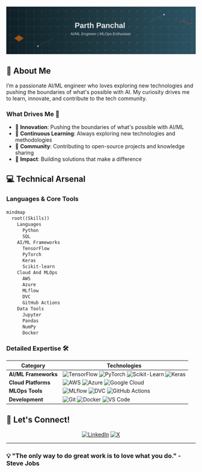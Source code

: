 <!---# 👋 Hi, I'm Parth Panchal--->

[![Banner](./banner.svg)](https://github.com/Parth189p)

<!---

<div align="center">
  
[![Profile Views](https://komarev.com/ghpvc/?username=Parth189p&style=for-the-badge&color=blue)](https://github.com/Parth189p)
[![Years Badge](https://badges.pufler.dev/years/Parth189p?style=for-the-badge&color=green)](https://github.com/Parth189p)

</div>
--->

## 🚀 About Me
I’m a passionate AI/ML engineer who loves exploring new technologies and pushing the boundaries of what's possible with AI. My curiosity drives me to learn, innovate, and contribute to the tech community.


### What Drives Me 🎯
- 🧠 **Innovation**: Pushing the boundaries of what's possible with AI/ML
- 🌱 **Continuous Learning**: Always exploring new technologies and methodologies
- 🤝 **Community**: Contributing to open-source projects and knowledge sharing
- 🎯 **Impact**: Building solutions that make a difference

## 💻 Technical Arsenal

### Languages & Core Tools
```mermaid
mindmap
  root((Skills))
    Languages
      Python
      SQL
    AI/ML Frameworks
      TensorFlow
      PyTorch
      Keras
      Scikit-learn
    Cloud And MLOps
      AWS
      Azure
      MLflow
      DVC
      GitHub Actions
    Data Tools
      Jupyter
      Pandas
      NumPy
      Docker
```

### Detailed Expertise 🛠️

| Category | Technologies |
|----------|-------------|
| **AI/ML Frameworks** | ![TensorFlow](https://img.shields.io/badge/TensorFlow-%23FF6F00.svg?style=for-the-badge&logo=tensorflow&logoColor=white) ![PyTorch](https://img.shields.io/badge/PyTorch-%23EE4C2C.svg?style=for-the-badge&logo=pytorch&logoColor=white) ![Scikit-Learn](https://img.shields.io/badge/Scikit--Learn-%23F7931E.svg?style=for-the-badge&logo=scikit-learn&logoColor=white) ![Keras](https://img.shields.io/badge/Keras-%23D00000.svg?style=for-the-badge&logo=keras&logoColor=white) |
| **Cloud Platforms** | ![AWS](https://img.shields.io/badge/AWS-%23232F3E.svg?style=for-the-badge&logo=amazon-aws&logoColor=white) ![Azure](https://img.shields.io/badge/Azure-%230072C6.svg?style=for-the-badge&logo=microsoftazure&logoColor=white) ![Google Cloud](https://img.shields.io/badge/Google%20Cloud-%234285F4.svg?style=for-the-badge&logo=google-cloud&logoColor=white) |
| **MLOps Tools** | ![MLflow](https://img.shields.io/badge/MLflow-%23d9ead3.svg?style=for-the-badge&logo=numpy&logoColor=blue) ![DVC](https://img.shields.io/badge/DVC-%23945DD6.svg?style=for-the-badge&logo=dataversioncontrol&logoColor=white) ![GitHub Actions](https://img.shields.io/badge/GitHub%20Actions-%232671E5.svg?style=for-the-badge&logo=githubactions&logoColor=white) |
| **Development** | ![Git](https://img.shields.io/badge/Git-%23F05033.svg?style=for-the-badge&logo=git&logoColor=white) ![Docker](https://img.shields.io/badge/Docker-%230db7ed.svg?style=for-the-badge&logo=docker&logoColor=white) ![VS Code](https://img.shields.io/badge/VS%20Code-%23007ACC.svg?style=for-the-badge&logo=visual-studio-code&logoColor=white) |
<!---
## 📈 GitHub Stats

<div align="center">
  
![GitHub Stats](https://github-readme-stats.vercel.app/api?username=Parth189p&show_icons=true&theme=radical)

![Top Languages](https://github-readme-stats.vercel.app/api/top-langs/?username=Parth189p&layout=compact&theme=radical)
</div>
--->


## 🤝 Let's Connect!

<div align="center">

[![LinkedIn](https://img.shields.io/badge/LinkedIn-%230077B5.svg?style=for-the-badge&logo=linkedin&logoColor=white)](https://www.linkedin.com/in/parth-panchal-b57492240)
[![X](https://img.shields.io/badge/X-%23000000.svg?style=for-the-badge&logo=X&logoColor=white)](https://x.com/parthpanchal189)
<!---
[![Email](https://img.shields.io/badge/Email-D14836?style=for-the-badge&logo=gmail&logoColor=white)](panchalparthppp@gmail.com)
--->
</div>

---

### 💡 "The only way to do great work is to love what you do." - Steve Jobs

</div>



<!---
## 📈 GitHub Stats

![Your GitHub Stats](https://github-readme-stats.vercel.app/api?username=Parth189p)
--->

<!---
Parth189p/Parth189p is a ✨ special ✨ repository because its `README.md` (this file) appears on your GitHub profile.
You can click the Preview link to take a look at your changes.
--->
